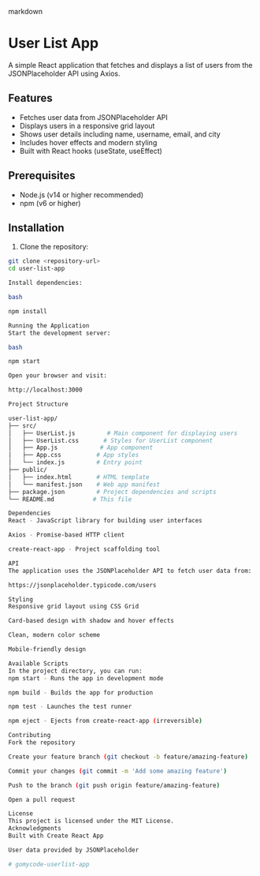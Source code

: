 markdown

# User List App

A simple React application that fetches and displays a list of users from the JSONPlaceholder API using Axios.

## Features
- Fetches user data from JSONPlaceholder API
- Displays users in a responsive grid layout
- Shows user details including name, username, email, and city
- Includes hover effects and modern styling
- Built with React hooks (useState, useEffect)

## Prerequisites
- Node.js (v14 or higher recommended)
- npm (v6 or higher)

## Installation

1. Clone the repository:
```bash
git clone <repository-url>
cd user-list-app

Install dependencies:

bash

npm install

Running the Application
Start the development server:

bash

npm start

Open your browser and visit:

http://localhost:3000

Project Structure

user-list-app/
├── src/
│   ├── UserList.js         # Main component for displaying users
│   ├── UserList.css       # Styles for UserList component
│   ├── App.js            # App component
│   ├── App.css          # App styles
│   └── index.js         # Entry point
├── public/
│   ├── index.html       # HTML template
│   └── manifest.json    # Web app manifest
├── package.json         # Project dependencies and scripts
└── README.md           # This file

Dependencies
React - JavaScript library for building user interfaces

Axios - Promise-based HTTP client

create-react-app - Project scaffolding tool

API
The application uses the JSONPlaceholder API to fetch user data from:

https://jsonplaceholder.typicode.com/users

Styling
Responsive grid layout using CSS Grid

Card-based design with shadow and hover effects

Clean, modern color scheme

Mobile-friendly design

Available Scripts
In the project directory, you can run:
npm start - Runs the app in development mode

npm build - Builds the app for production

npm test - Launches the test runner

npm eject - Ejects from create-react-app (irreversible)

Contributing
Fork the repository

Create your feature branch (git checkout -b feature/amazing-feature)

Commit your changes (git commit -m 'Add some amazing feature')

Push to the branch (git push origin feature/amazing-feature)

Open a pull request

License
This project is licensed under the MIT License.
Acknowledgments
Built with Create React App

User data provided by JSONPlaceholder

# gomycode-userlist-app
